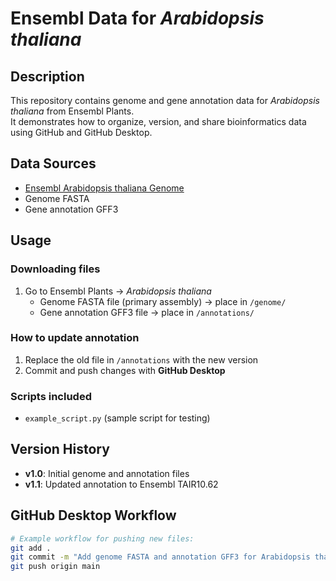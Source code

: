 # Ensembl Data for *Arabidopsis thaliana*

## Description
This repository contains genome and gene annotation data for *Arabidopsis thaliana* from Ensembl Plants.  
It demonstrates how to organize, version, and share bioinformatics data using GitHub and GitHub Desktop.  

## Data Sources
- [Ensembl Arabidopsis thaliana Genome](https://plants.ensembl.org/Arabidopsis_thaliana/Info/Index)
- Genome FASTA 
- Gene annotation GFF3

## Usage

### Downloading files
1. Go to Ensembl Plants → *Arabidopsis thaliana*  
   - Genome FASTA file (primary assembly) → place in `/genome/`  
   - Gene annotation GFF3 file → place in `/annotations/`  

### How to update annotation
1. Replace the old file in `/annotations` with the new version  
2. Commit and push changes with **GitHub Desktop** 

### Scripts included
- `example_script.py` (sample script for testing)  

## Version History
- **v1.0**: Initial genome and annotation files  
- **v1.1**: Updated annotation to Ensembl TAIR10.62

## GitHub Desktop Workflow
```bash
# Example workflow for pushing new files:
git add .
git commit -m "Add genome FASTA and annotation GFF3 for Arabidopsis thaliana"
git push origin main
